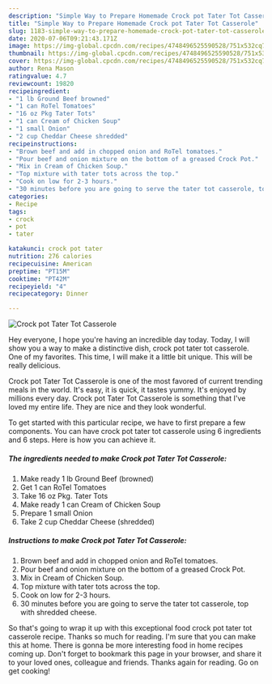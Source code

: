 ```yaml
---
description: "Simple Way to Prepare Homemade Crock pot Tater Tot Casserole"
title: "Simple Way to Prepare Homemade Crock pot Tater Tot Casserole"
slug: 1183-simple-way-to-prepare-homemade-crock-pot-tater-tot-casserole
date: 2020-07-06T09:21:43.171Z
image: https://img-global.cpcdn.com/recipes/4748496525590528/751x532cq70/crock-pot-tater-tot-casserole-recipe-main-photo.jpg
thumbnail: https://img-global.cpcdn.com/recipes/4748496525590528/751x532cq70/crock-pot-tater-tot-casserole-recipe-main-photo.jpg
cover: https://img-global.cpcdn.com/recipes/4748496525590528/751x532cq70/crock-pot-tater-tot-casserole-recipe-main-photo.jpg
author: Rena Mason
ratingvalue: 4.7
reviewcount: 19820
recipeingredient:
- "1 lb Ground Beef browned"
- "1 can RoTel Tomatoes"
- "16 oz Pkg Tater Tots"
- "1 can Cream of Chicken Soup"
- "1 small Onion"
- "2 cup Cheddar Cheese shredded"
recipeinstructions:
- "Brown beef and add in chopped onion and RoTel tomatoes."
- "Pour beef and onion mixture on the bottom of a greased Crock Pot."
- "Mix in Cream of Chicken Soup."
- "Top mixture with tater tots across the top."
- "Cook on low for 2-3 hours."
- "30 minutes before you are going to serve the tater tot casserole, top with shredded cheese."
categories:
- Recipe
tags:
- crock
- pot
- tater

katakunci: crock pot tater 
nutrition: 276 calories
recipecuisine: American
preptime: "PT15M"
cooktime: "PT42M"
recipeyield: "4"
recipecategory: Dinner

---
```



![Crock pot Tater Tot Casserole](https://img-global.cpcdn.com/recipes/4748496525590528/751x532cq70/crock-pot-tater-tot-casserole-recipe-main-photo.jpg)

Hey everyone, I hope you're having an incredible day today. Today, I will show you a way to make a distinctive dish, crock pot tater tot casserole. One of my favorites. This time, I will make it a little bit unique. This will be really delicious.

Crock pot Tater Tot Casserole is one of the most favored of current trending meals in the world. It's easy, it is quick, it tastes yummy. It's enjoyed by millions every day. Crock pot Tater Tot Casserole is something that I've loved my entire life. They are nice and they look wonderful.




To get started with this particular recipe, we have to first prepare a few components. You can have crock pot tater tot casserole using 6 ingredients and 6 steps. Here is how you can achieve it.

<!--inarticleads1-->

##### The ingredients needed to make Crock pot Tater Tot Casserole:

1. Make ready 1 lb Ground Beef (browned)
1. Get 1 can RoTel Tomatoes
1. Take 16 oz Pkg. Tater Tots
1. Make ready 1 can Cream of Chicken Soup
1. Prepare 1 small Onion
1. Take 2 cup Cheddar Cheese (shredded)




<!--inarticleads2-->

##### Instructions to make Crock pot Tater Tot Casserole:

1. Brown beef and add in chopped onion and RoTel tomatoes.
1. Pour beef and onion mixture on the bottom of a greased Crock Pot.
1. Mix in Cream of Chicken Soup.
1. Top mixture with tater tots across the top.
1. Cook on low for 2-3 hours.
1. 30 minutes before you are going to serve the tater tot casserole, top with shredded cheese.




So that's going to wrap it up with this exceptional food crock pot tater tot casserole recipe. Thanks so much for reading. I'm sure that you can make this at home. There is gonna be more interesting food in home recipes coming up. Don't forget to bookmark this page in your browser, and share it to your loved ones, colleague and friends. Thanks again for reading. Go on get cooking!
